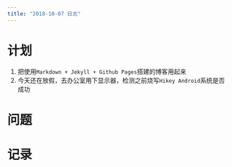 ```yaml
---
title: "2018-10-07 日志"
---
```


# 计划

1. 把使用`Markdown + Jekyll + Github Pages`搭建的博客用起来
2. 今天还在放假，去办公室用下显示器，检测之前烧写`Hikey Android`系统是否成功

# 问题

# 记录
